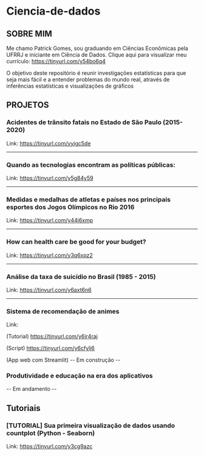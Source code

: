 # Ciencia-de-dados


## SOBRE MIM
  Me chamo Patrick Gomes, sou graduando em Ciências Econômicas pela UFRRJ e iniciante em Ciência de Dados.
  Clique aqui para visualizar meu currículo: https://tinyurl.com/y54bo6q4



  O objetivo deste repositório é reunir investigações estatísticas para que seja mais fácil e a entender problemas do mundo real, através de inferências estatísticas e visualizações de gráficos


## PROJETOS

### Acidentes de trânsito fatais no Estado de São Paulo (2015-2020)
Link: https://tinyurl.com/yyjgc5de

_________________________________________________________________________________________________________________________________________________________________________________
### Quando as tecnologias encontram as políticas públicas:
Link: https://tinyurl.com/y5g84y59

________________________________________________________________________________________________________________________________________________________________________________

### Medidas e medalhas de atletas e países nos principais esportes dos Jogos Olímpicos no Rio 2016
Link: https://tinyurl.com/y44j6xmp

_________________________________________________________________________________________________________________________________________________________________________________
### How can health care be good for your budget?
Link: https://tinyurl.com/y3q6xpz2

_________________________________________________________________________________________________________________________________________________________________________________

### Análise da taxa de suicídio no Brasil (1985 - 2015)
Link: https://tinyurl.com/y6axt6n6

_________________________________________________________________________________________________________________________________________________________________________________

### Sistema de recomendação de animes
Link:

(Tutorial) https://tinyurl.com/y6jr4raj

(Script) https://tinyurl.com/y6cfylj6

(App web com Streamlit) -- Em construção --

### Produtividade e educação na era dos aplicativos
-- Em andamento --

## Tutoriais

### [TUTORIAL] Sua primeira visualização de dados usando countplot (Python - Seaborn)
Link: https://tinyurl.com/y3cg9azc
